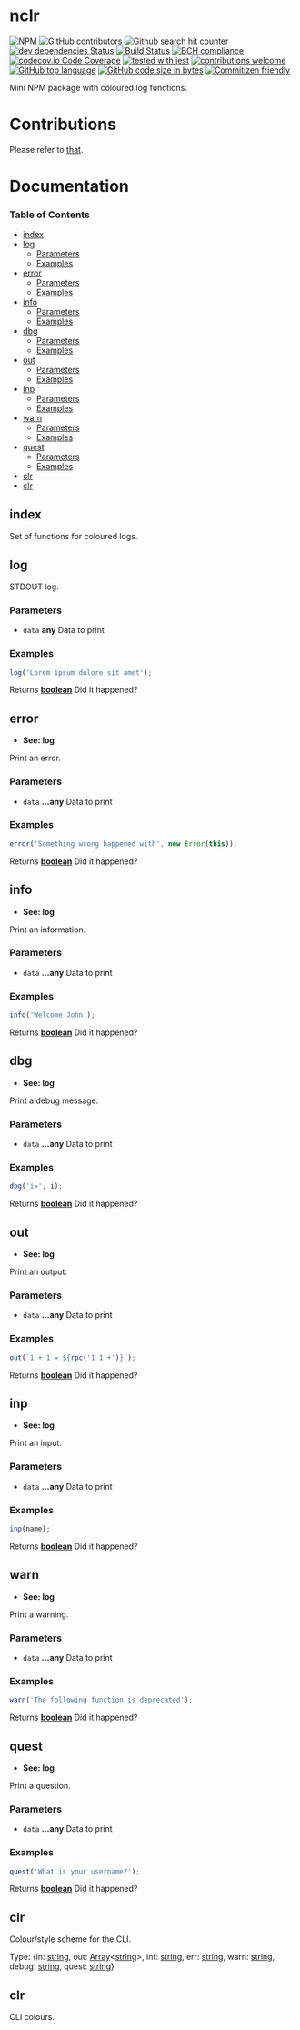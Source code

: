 # nclr

[![NPM](https://nodei.co/npm/nclr.png)](https://nodei.co/npm/nclr/)
[![GitHub contributors](https://img.shields.io/github/contributors/Berkmann18/nclr.svg)](https://github.com/Berkmann18/nclr/graphs/contributors)
[![Github search hit counter](https://img.shields.io/github/search/Berkmann18/nclr/goto.svg)](https://github.com/Berkmann18/nclr/graphs/traffic)
[![dev dependencies Status](https://david-dm.org/dev/Berkmann18/nclr/status.svg)](https://david-dm.org/dev/Berkmann18/nclr)
[![Build Status](https://travis-ci.org/Berkmann18/nclr.svg?branch=master)](https://travis-ci.org/Berkmann18/nclr)
[![BCH compliance](https://bettercodehub.com/edge/badge/Berkmann18/nclr?branch=master)](https://bettercodehub.com/)
[![codecov.io Code Coverage](https://img.shields.io/codecov/c/github/Berkmann18/nclr.svg?maxAge=2592000)](https://codecov.io/github/Berkmann18/nclr?branch=master)
[![tested with jest](https://img.shields.io/badge/tested_with-jest-99424f.svg)](https://github.com/facebook/jest)
[![contributions welcome](https://img.shields.io/badge/contributions-welcome-brightgreen.svg?style=flat)](https://github.com/Berkmann18/nclr/issues)
[![GitHub top language](https://img.shields.io/github/languages/top/Berkmann18/nclr.svg)](https://github.com/Berkmann18/nclr)
[![GitHub code size in bytes](https://img.shields.io/github/languages/code-size/Berkmann18/nclr.svg)](https://github.com/Berkmann18/nclr)
[![Commitizen friendly](https://img.shields.io/badge/commitizen-friendly-brightgreen.svg)](http://commitizen.github.io/cz-cli/)

Mini NPM package with coloured log functions.

# Contributions

Please refer to [that](.github/CONTRIBUTING.md).

# Documentation

<!-- Generated by documentation.js. Update this documentation by updating the source code. -->

### Table of Contents

-   [index](#index)
-   [log](#log)
    -   [Parameters](#parameters)
    -   [Examples](#examples)
-   [error](#error)
    -   [Parameters](#parameters-1)
    -   [Examples](#examples-1)
-   [info](#info)
    -   [Parameters](#parameters-2)
    -   [Examples](#examples-2)
-   [dbg](#dbg)
    -   [Parameters](#parameters-3)
    -   [Examples](#examples-3)
-   [out](#out)
    -   [Parameters](#parameters-4)
    -   [Examples](#examples-4)
-   [inp](#inp)
    -   [Parameters](#parameters-5)
    -   [Examples](#examples-5)
-   [warn](#warn)
    -   [Parameters](#parameters-6)
    -   [Examples](#examples-6)
-   [quest](#quest)
    -   [Parameters](#parameters-7)
    -   [Examples](#examples-7)
-   [clr](#clr)
-   [clr](#clr-1)

## index

Set of functions for coloured logs.

## log

STDOUT log.

### Parameters

-   `data` **any** Data to print

### Examples

```javascript
log('Lorem ipsum dolore sit amet');
```

Returns **[boolean](https://developer.mozilla.org/docs/Web/JavaScript/Reference/Global_Objects/Boolean)** Did it happened?

## error

-   **See: log**

Print an error.

### Parameters

-   `data` **...any** Data to print

### Examples

```javascript
error('Something wrong happened with', new Error(this));
```

Returns **[boolean](https://developer.mozilla.org/docs/Web/JavaScript/Reference/Global_Objects/Boolean)** Did it happened?

## info

-   **See: log**

Print an information.

### Parameters

-   `data` **...any** Data to print

### Examples

```javascript
info('Welcome John');
```

Returns **[boolean](https://developer.mozilla.org/docs/Web/JavaScript/Reference/Global_Objects/Boolean)** Did it happened?

## dbg

-   **See: log**

Print a debug message.

### Parameters

-   `data` **...any** Data to print

### Examples

```javascript
dbg('i=', i);
```

Returns **[boolean](https://developer.mozilla.org/docs/Web/JavaScript/Reference/Global_Objects/Boolean)** Did it happened?

## out

-   **See: log**

Print an output.

### Parameters

-   `data` **...any** Data to print

### Examples

```javascript
out(`1 + 1 = ${rpc('1 1 +')}`);
```

Returns **[boolean](https://developer.mozilla.org/docs/Web/JavaScript/Reference/Global_Objects/Boolean)** Did it happened?

## inp

-   **See: log**

Print an input.

### Parameters

-   `data` **...any** Data to print

### Examples

```javascript
inp(name);
```

Returns **[boolean](https://developer.mozilla.org/docs/Web/JavaScript/Reference/Global_Objects/Boolean)** Did it happened?

## warn

-   **See: log**

Print a warning.

### Parameters

-   `data` **...any** Data to print

### Examples

```javascript
warn('The following function is deprecated');
```

Returns **[boolean](https://developer.mozilla.org/docs/Web/JavaScript/Reference/Global_Objects/Boolean)** Did it happened?

## quest

-   **See: log**

Print a question.

### Parameters

-   `data` **...any** Data to print

### Examples

```javascript
quest('What is your username?');
```

Returns **[boolean](https://developer.mozilla.org/docs/Web/JavaScript/Reference/Global_Objects/Boolean)** Did it happened?

## clr

Colour/style scheme for the CLI.

Type: {in: [string](https://developer.mozilla.org/docs/Web/JavaScript/Reference/Global_Objects/String), out: [Array](https://developer.mozilla.org/docs/Web/JavaScript/Reference/Global_Objects/Array)&lt;[string](https://developer.mozilla.org/docs/Web/JavaScript/Reference/Global_Objects/String)>, inf: [string](https://developer.mozilla.org/docs/Web/JavaScript/Reference/Global_Objects/String), err: [string](https://developer.mozilla.org/docs/Web/JavaScript/Reference/Global_Objects/String), warn: [string](https://developer.mozilla.org/docs/Web/JavaScript/Reference/Global_Objects/String), debug: [string](https://developer.mozilla.org/docs/Web/JavaScript/Reference/Global_Objects/String), quest: [string](https://developer.mozilla.org/docs/Web/JavaScript/Reference/Global_Objects/String)}

## clr

CLI colours.
